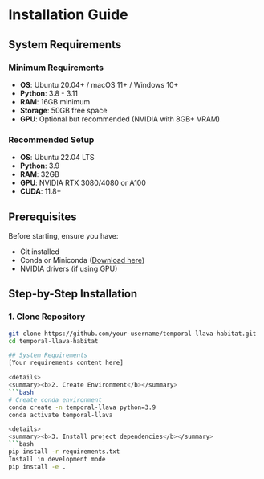 # Installation Guide

## System Requirements

### Minimum Requirements
- **OS**: Ubuntu 20.04+ / macOS 11+ / Windows 10+
- **Python**: 3.8 - 3.11
- **RAM**: 16GB minimum
- **Storage**: 50GB free space
- **GPU**: Optional but recommended (NVIDIA with 8GB+ VRAM)

### Recommended Setup
- **OS**: Ubuntu 22.04 LTS
- **Python**: 3.9
- **RAM**: 32GB
- **GPU**: NVIDIA RTX 3080/4080 or A100
- **CUDA**: 11.8+

## Prerequisites

Before starting, ensure you have:
- Git installed
- Conda or Miniconda ([Download here](https://docs.conda.io/en/latest/miniconda.html))
- NVIDIA drivers (if using GPU)

## Step-by-Step Installation

### 1. Clone Repository
```bash
git clone https://github.com/your-username/temporal-llava-habitat.git
cd temporal-llava-habitat

## System Requirements
[Your requirements content here]

<details>
<summary><b>2. Create Environment</b></summary>
```bash
# Create conda environment
conda create -n temporal-llava python=3.9
conda activate temporal-llava

<details>
<summary><b>3. Install project dependencies</b></summary>
```bash
pip install -r requirements.txt
Install in development mode
pip install -e .
